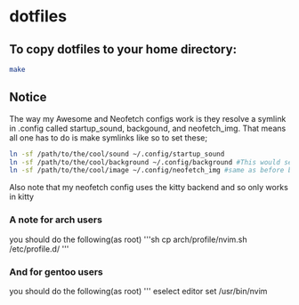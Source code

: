 # dotfiles
## To copy dotfiles to your home directory:
```sh
make
```
## Notice
The way my Awesome and Neofetch configs work is they resolve a symlink in .config called startup_sound, backgound, and neofetch_img. That means all one has to do is make symlinks like so to set these;
```sh
ln -sf /path/to/the/cool/sound ~/.config/startup_sound
ln -sf /path/to/the/cool/background ~/.config/background #This would set the background and you would just have to refresh with Ctrl+Mod4+R
ln -sf /path/to/the/cool/image ~/.config/neofetch_img #same as before but for neofetch image
```
Also note that my neofetch config uses the kitty backend and so only works in kitty
### A note for arch users
you should do the following(as root)
'''sh
cp arch/profile/nvim.sh /etc/profile.d/
'''
### And for gentoo users
you should do the following(as root)
'''
eselect editor set /usr/bin/nvim